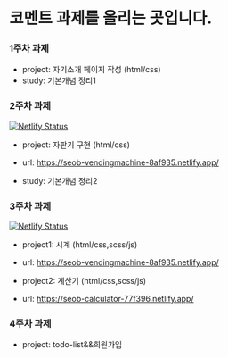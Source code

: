 # 코멘트 과제를 올리는 곳입니다.

### 1주차 과제

- project: 자기소개 페이지 작성 (html/css)
- study: 기본개념 정리1

### 2주차 과제

[![Netlify Status](https://api.netlify.com/api/v1/badges/5c906962-fcd7-4c0f-99f7-90dda4a689dd/deploy-status)](https://app.netlify.com/sites/seob-calculator-77f396/deploys)

- project: 자판기 구현 (html/css)
- url: https://seob-vendingmachine-8af935.netlify.app/

- study: 기본개념 정리2

### 3주차 과제

[![Netlify Status](https://api.netlify.com/api/v1/badges/5c906962-fcd7-4c0f-99f7-90dda4a689dd/deploy-status)](https://app.netlify.com/sites/seob-calculator-77f396/deploys)

- project1: 시계 (html/css,scss/js)
- url: https://seob-vendingmachine-8af935.netlify.app/

- project2: 계산기 (html/css,scss/js)
- url: https://seob-calculator-77f396.netlify.app/

### 4주차 과제

- project: todo-list&&회원가입
